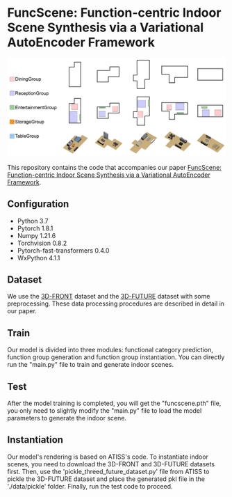 # FuncScene: Function-centric Indoor Scene Synthesis via a Variational AutoEncoder Framework
<p>  
  <img src="img/teaser.png" alt="Example" width="">  
</p>

This repository contains the code that accompanies our paper [FuncScene: Function-centric Indoor Scene Synthesis via a Variational AutoEncoder Framework](https://wutomwu.github.io/particulars.html?id=6).


## Configuration
- Python 3.7
- Pytorch 1.8.1
- Numpy 1.21.6
- Torchvision 0.8.2
- Pytorch-fast-transformers 0.4.0
- WxPython 4.1.1

## Dataset
We use the [3D-FRONT](https://tianchi.aliyun.com/specials/promotion/alibaba-3d-scene-dataset) dataset and the [3D-FUTURE](https://www.google.com/search?q=3d-future&oq=3d-fut&aqs=chrome.1.69i57j0j0i30l8.3909j0j7&sourceid=chrome&ie=UTF-8) dataset with some preprocessing. These data processing procedures are described in detail in our paper.

## Train
Our model is divided into three modules: functional category prediction, function group generation and function group instantiation. You can directly run the "main.py" file to train and generate indoor scenes.

## Test
After the model training is completed, you will get the "funcscene.pth" file, you only need to slightly modify the "main.py" file to load the model parameters to generate the indoor scene.

## Instantiation
Our model's rendering is based on ATISS's code. To instantiate indoor scenes, you need to download the 3D-FRONT and 3D-FUTURE datasets first. Then, use the 'pickle_threed_future_dataset.py' file from ATISS to pickle the 3D-FUTURE dataset and place the generated pkl file in the './data/pickle' folder. Finally, run the test code to proceed.
